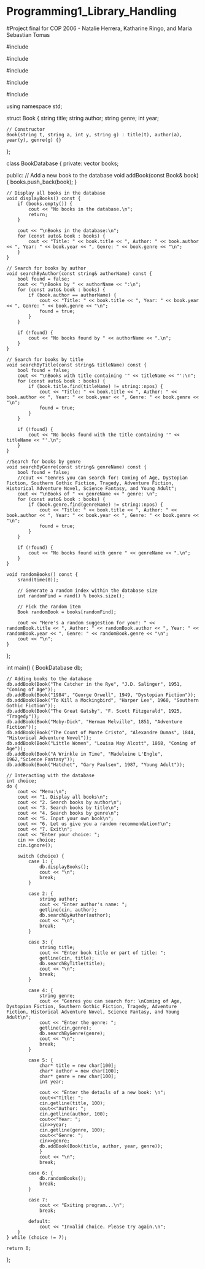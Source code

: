 # Programming1_Library_Handling
#Project final for COP 2006 - Natalie Herrera, Katharine Ringo, and Maria Sebastian Tomas 

#include <iostream>

#include <vector>

#include <string>

#include <cstdlib>

#include <ctime>

using namespace std;

struct Book {
    string title;
    string author;
    string genre;
    int year;

    // Constructor 
    Book(string t, string a, int y, string g) : title(t), author(a), year(y), genre(g) {}
};

class BookDatabase {
private:
    vector<Book> books;

public:
    // Add a new book to the database
    void addBook(const Book& book) {
        books.push_back(book);
    }

    // Display all books in the database
    void displayBooks() const {
        if (books.empty()) {
            cout << "No books in the database.\n";
            return;
        }

        cout << "\nBooks in the database:\n";
        for (const auto& book : books) {
            cout << "Title: " << book.title << ", Author: " << book.author << ", Year: " << book.year << ", Genre: " << book.genre << "\n";
        }
    }

    // Search for books by author
    void searchByAuthor(const string& authorName) const {
        bool found = false;
        cout << "\nBooks by " << authorName << ":\n";
        for (const auto& book : books) {
            if (book.author == authorName) {
                cout << "Title: " << book.title << ", Year: " << book.year << ", Genre: " << book.genre << "\n";
                found = true;
            }
        }

        if (!found) {
            cout << "No books found by " << authorName << ".\n";
        }
    }

    // Search for books by title
    void searchByTitle(const string& titleName) const {
        bool found = false;
        cout << "\nBooks with title containing '" << titleName << "':\n";
        for (const auto& book : books) {
            if (book.title.find(titleName) != string::npos) {
                cout << "Title: " << book.title << ", Author: " << book.author << ", Year: " << book.year << ", Genre: " << book.genre << "\n";
                found = true;
            }
        }

        if (!found) {
            cout << "No books found with the title containing '" << titleName << "'.\n";
        }
    }

    //Search for books by genre
    void searchByGenre(const string& genreName) const {
        bool found = false;
        //cout << "Genres you can search for: Coming of Age, Dystopian Fiction, Southern Gothic Fiction, Tragedy, Adventure Fiction, Historical Adventure Novel, Science Fantasy, and Young Adult";
        cout << "\nBooks of " << genreName << " genre: \n";
        for (const auto& book : books) {
            if (book.genre.find(genreName) != string::npos) {
                cout << "Title: " << book.title << ", Author: " << book.author << ", Year: " << book.year << ", Genre: " << book.genre << "\n";
                found = true;
            }
        }

        if (!found) {
            cout << "No books found with genre " << genreName << ".\n";
        }
    }

    void randomBooks() const {
        srand(time(0));

        // Generate a random index within the database size
        int randomFind = rand() % books.size();

        // Pick the random item
        Book randomBook = books[randomFind];

        cout << "Here's a random suggestion for you!: " << randomBook.title << ", Author: " << randomBook.author << ", Year: " << randomBook.year << ", Genre: " << randomBook.genre << "\n";
        cout << "\n";
    }

};

int main() {
    BookDatabase db;

    // Adding books to the database
    db.addBook(Book("The Catcher in the Rye", "J.D. Salinger", 1951, "Coming of Age"));
    db.addBook(Book("1984", "George Orwell", 1949, "Dystopian Fiction"));
    db.addBook(Book("To Kill a Mockingbird", "Harper Lee", 1960, "Southern Gothic Fiction"));
    db.addBook(Book("The Great Gatsby", "F. Scott Fitzgerald", 1925, "Tragedy"));
    db.addBook(Book("Moby-Dick", "Herman Melville", 1851, "Adventure Fiction"));
    db.addBook(Book("The Count of Monte Cristo", "Alexandre Dumas", 1844, "Historical Adventure Novel"));
    db.addBook(Book("Little Women", "Louisa May Alcott", 1868, "Coming of Age"));
    db.addBook(Book("A Wrinkle in Time", "Madeleine L'Engle", 1962,"Science Fantasy"));
    db.addBook(Book("Hatchet", "Gary Paulsen", 1987, "Young Adult"));

    // Interacting with the database
    int choice;
    do {
        cout << "Menu:\n";
        cout << "1. Display all books\n";
        cout << "2. Search books by author\n";
        cout << "3. Search books by title\n";
        cout << "4. Search books by genre\n";
        cout << "5. Input your own book\n";
        cout << "6. Let us give you a random recommendation!\n";
        cout << "7. Exit\n";
        cout << "Enter your choice: ";
        cin >> choice;
        cin.ignore(); 

        switch (choice) {
            case 1: {
                db.displayBooks();
                cout << "\n";
                break;
            }

            case 2: {
                string author;
                cout << "Enter author's name: ";
                getline(cin, author);
                db.searchByAuthor(author);
                cout << "\n";
                break;
            }

            case 3: {
                string title;
                cout << "Enter book title or part of title: ";
                getline(cin, title);
                db.searchByTitle(title);
                cout << "\n";
                break;
            }

            case 4: {
                string genre;
                cout << "Genres you can search for: \nComing of Age, Dystopian Fiction, Southern Gothic Fiction, Tragedy, Adventure Fiction, Historical Adventure Novel, Science Fantasy, and Young Adult\n";
                cout << "Enter the genre: ";
                getline(cin,genre);
                db.searchByGenre(genre);
                cout << "\n";
                break;
            }

            case 5: { 
                char* title = new char[100];
                char* author = new char[100];
                char* genre = new char[100];
                int year;

                cout << "Enter the details of a new book: \n";
                cout<<"Title: ";
                cin.getline(title, 100);
                cout<<"Author: ";
                cin.getline(author, 100);
                cout<<"Year: ";
                cin>>year;
                cin.getline(genre, 100);
                cout<<"Genre: ";
                cin>>genre;
                db.addBook(Book(title, author, year, genre));
                }
                cout << "\n";
                break;

            case 6: {
                db.randomBooks();
                break;
            }

            case 7:
                cout << "Exiting program...\n";
                break;
                
            default:
                cout << "Invalid choice. Please try again.\n";
        }
    } while (choice != 7);

    return 0;
};
